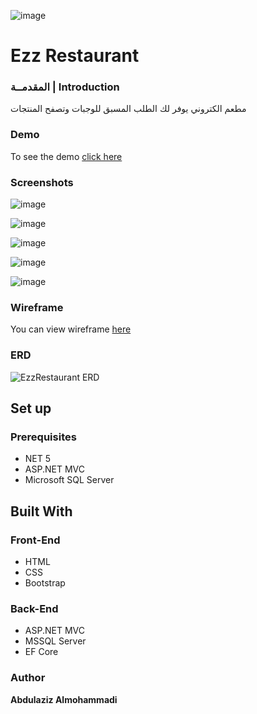 ![image](https://user-images.githubusercontent.com/82456273/122657028-80a47e80-d168-11eb-8fd0-75b58c7a7673.png)


# Ezz Restaurant

### المقدمــة | Introduction
مطعم الكتروني يوفر لك الطلب المسبق للوجبات وتصفح المنتجات

</div>

### Demo

To see the demo [click here](https://drive.google.com/file/d/1IGx-Kvj4KDZ07TpXnmUiapAE0Olux8NK/view?usp=sharing)

### Screenshots

![image](https://user-images.githubusercontent.com/82456273/122656822-e0018f00-d166-11eb-9be4-fc663cd8e2ee.png)

![image](https://user-images.githubusercontent.com/82456273/122656933-ba28ba00-d167-11eb-9b89-c0b27ab4bf89.png)

![image](https://user-images.githubusercontent.com/82456273/122656940-c57be580-d167-11eb-991d-ffc2e9d13ca3.png)

![image](https://user-images.githubusercontent.com/82456273/122656924-ae3cf800-d167-11eb-9d93-8e07762ef2ca.png)

![image](https://user-images.githubusercontent.com/82456273/122656864-1f2fe000-d167-11eb-9511-3dbd4a0f4c3f.png)


### Wireframe  
<p>You can view wireframe <a href="https://wireframe.cc/pro/pp/da394d102451995" rel="nofollow">here</a></p> 

### ERD

![EzzRestaurant ERD](https://user-images.githubusercontent.com/82456273/122649138-25a56400-d135-11eb-8c8f-ac61591ce166.png)


## Set up  

### Prerequisites
- NET 5 
- ASP.NET MVC
- Microsoft SQL Server 

## Built With

### Front-End  
 - HTML
 - CSS
 - Bootstrap 

### Back-End 
 - ASP.NET MVC
 - MSSQL Server
 - EF Core
### Author

<b>Abdulaziz Almohammadi
